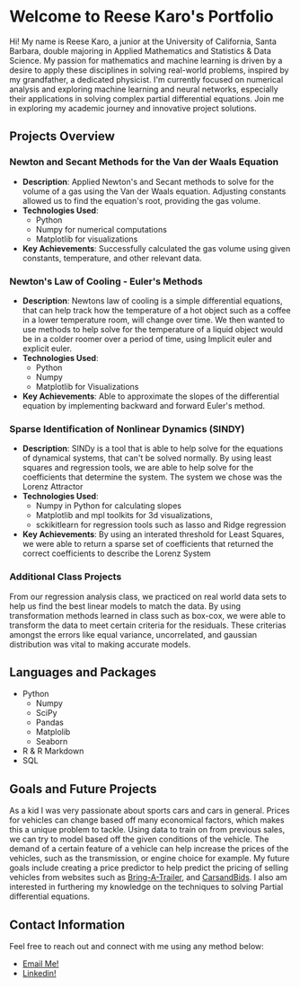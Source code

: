 # Welcome to Reese Karo's Portfolio

Hi! My name is Reese Karo, a junior at the University of California, Santa Barbara, double majoring in Applied Mathematics and Statistics & Data Science. My passion for mathematics and machine learning is driven by a desire to apply these disciplines in solving real-world problems, inspired by my grandfather, a dedicated physicist. I'm currently focused on numerical analysis and exploring machine learning and neural networks, especially their applications in solving complex partial differential equations. Join me in exploring my academic journey and innovative project solutions.

## Projects Overview

### Newton and Secant Methods for the Van der Waals Equation
- **Description**: Applied Newton's and Secant methods to solve for the volume of a gas using the Van der Waals equation. Adjusting constants allowed us to find the equation's root, providing the gas volume.
- **Technologies Used**: 
  - Python
  - Numpy for numerical computations
  - Matplotlib for visualizations
- **Key Achievements**: Successfully calculated the gas volume using given constants, temperature, and other relevant data.


### Newton's Law of Cooling - Euler's Methods
- **Description**: Newtons law of cooling is a simple differential equations, that can help track how the temperature of a hot object such as a coffee in a lower temperature room, will change over time. We then wanted to use methods to help solve for the temperature of a liquid object would be in a colder roomer over a period of time, using Implicit euler and explicit euler.
- **Technologies Used**: 
  - Python
  - Numpy
  - Matplotlib for Visualizations
- **Key Achievements**: Able to approximate the slopes of the differential equation by implementing backward and forward Euler's method.

### Sparse Identification of Nonlinear Dynamics (SINDY)
- **Description**: SINDy is a tool that is able to help solve for the equations of dynamical systems, that can't be solved normally. By using least squares and regression tools, we are able to help solve for the coefficients that determine the system. The system we chose was the Lorenz Attractor
- **Technologies Used**: 
  - Numpy in Python for calculating slopes
  - Matplotlib and mpl toolkits for 3d visualizations, 
  - sckikitlearn for regression tools such as lasso and Ridge regression
- **Key Achievements**: By using an interated threshold for Least Squares, we were able to return a sparse set of coefficients that returned the correct coefficients to describe the Lorenz System

### Additional Class Projects
From our regression analysis class, we practiced on real world data sets to help us find the best linear models to match the data. By using transformation methods learned in class such as box-cox,
we were able to transform the data to meet certain criteria for the residuals. These criterias amongst the errors like equal variance, uncorrelated, and gaussian distribution was vital to making accurate models.

## Languages and Packages
- Python
  - Numpy
  - SciPy
  - Pandas
  - Matplolib
  - Seaborn
- R & R Markdown
- SQL

## Goals and Future Projects
As a kid I was very passionate about sports cars and cars in general. Prices for vehicles can change based off many economical factors, which makes this a unique problem to tackle. Using data to train on from previous sales, we can try to model based off the given conditions of the vehicle.
The demand of a certain feature of a vehicle can help increase the prices of the vehicles, such as the transmission, or engine choice for example.
My future goals include creating a price predictor to help predict the pricing of selling vehicles from websites such as [Bring-A-Trailer](https://bringatrailer.com), 
and [CarsandBids](https://carsandbids.com).
I also am interested in furthering my knowledge on the techniques to solving Partial differential equations.

## Contact Information
Feel free to reach out and connect with me using any method below:
- [Email Me!](Reesekaro@gmail.com)
- [Linkedin!](www.linkedin.com/in/reese-karo)